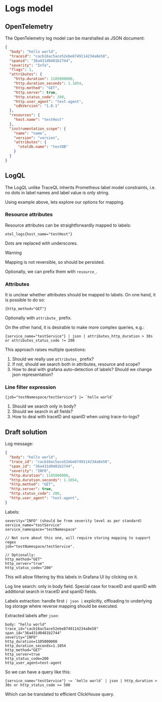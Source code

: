 # Logs model

## OpenTelemetry

The OpenTelemetry log model can be marshalled as JSON document:

```json
{
  "body": "hello world",
  "traceid": "cacb16ac5ace52ebe8749114234a8e58",
  "spanid": "36a431d0481b2744",
  "severity": "Info",
  "flags": 1,
  "attributes": {
    "http.duration": 1105000000,
    "http.duration_seconds": 1.1054,
    "http.method": "GET",
    "http.server": true,
    "http.status_code": 200,
    "http.user_agent": "test-agent",
    "sdkVersion": "1.0.1"
  },
  "resources": {
    "host.name": "testHost"
  },
  "instrumentation_scope": {
    "name": "name",
    "version": "version",
    "attributes": {
      "oteldb.name": "testDB"
    }
  }
}
```

## LogQL

The LogQL unlike TraceQL inherits Prometheus label model constraints, i.e. no dots in label names
and label value is only string.

Using example above, lets explore our options for mapping.

### Resource attributes

Resource attributes can be straightforwardly mapped to labels:

```
otel_logs{host_name="testHost"}
```

Dots are replaced with underscores. 

> [!WARNING]  
> Mapping is not reversible, so should be persisted.

Optionally, we can prefix them with `resource_`.

### Attributes

It is unclear whether attributes should be mapped to labels.
On one hand, it is possible to do so:

```
{http_method="GET"}
```

Optionally with `attribute_` prefix.

On the other hand, it is desirable to make more complex queries, e.g.:

```
{service_name="testService"} | json | attributes_http_duration > 30s or attributes_status_code != 200 
```

This approach raises multiple questions:
1. Should we really use `attributes_` prefix?
2. If not, should we search both in attributes, resource and scope?
3. How to deal with grafana auto-detection of labels? Should we change json representation?

### Line filter expression

```
{job="testNamespace/testService"} |= `hello world`
```

1. Should we search only in body?
2. Should we search in all fields?
3. How to deal with traceID and spanID when using trace-to-logs?


## Draft solution

Log message:

```json
{
  "body": "hello world",
  "trace_id": "cacb16ac5ace52ebe8749114234a8e58",
  "span_id": "36a431d0481b2744",
  "severity": "INFO",
  "http.duration": 1105000000,
  "http.duration.seconds": 1.1054,
  "http.method": "GET",
  "http.server": true,
  "http.status_code": 200,
  "http.user_agent": "test-agent",
}
```

Labels:

```
severity="INFO" (should be from severity level as per standard)
service_name="testService"
service_namespace="testNamespace"

// Not sure about this one, will require storing mapping to support regex
job="testNamespace/testService".

// Optionally:
http_method="GET"
http_server="true"
http_status_code="200"
```

This will allow filtering by this labels in Grafana UI by clicking on it.

Log line search: only in body field.
Special case for traceID and spanID with additional search in traceID and spanID fields.

Labels extraction: handle first `| json |` explicitly, offloading to underlying log storage
where reverse mapping should be executed.

Extracted labels after `json`:
```
body: "hello world"
trace_id="cacb16ac5ace52ebe8749114234a8e58"
span_id="36a431d0481b2744"
severity="INFO"
http_duration=1105000000
http_duration_seconds=1.1054
http_method="GET"
http_server=true
http_status_code=200
http_user_agent=test-agent
```

So we can have a query like this:

```
{service_name="testService"} ~= `hello world` | json | http_duration > 30s or http_status_code >= 500
```

Which can be translated to efficient ClickHouse query.